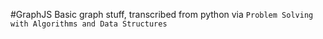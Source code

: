 #GraphJS
Basic graph stuff, transcribed from python via `Problem Solving with Algorithms and Data Structures`